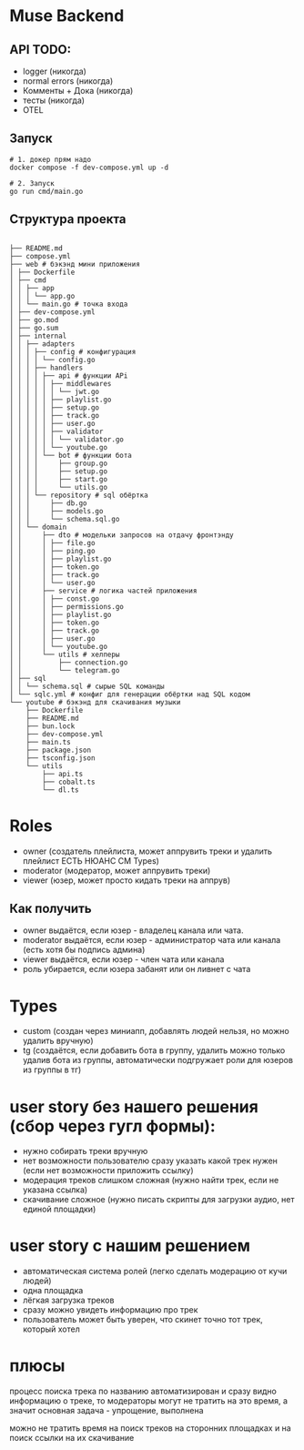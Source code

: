 # Muse Backend

## API TODO:
- logger (никогда)
- normal errors (никогда)
- Комменты + Дока (никогда)
- тесты (никогда)
- OTEL

## Запуск
```shell
# 1. докер прям надо
docker compose -f dev-compose.yml up -d

# 2. Запуск
go run cmd/main.go
```

## Структура проекта
```shell

├── README.md
├── compose.yml
├── web # бэкэнд мини приложения
│ ├── Dockerfile
│ ├── cmd
│ │ ├── app
│ │ │ └── app.go
│ │ └── main.go # точка входа
│ ├── dev-compose.yml
│ ├── go.mod
│ ├── go.sum
│ ├── internal
│ │ ├── adapters
│ │ │ ├── config # конфигурация
│ │ │ │ └── config.go
│ │ │ ├── handlers
│ │ │ │ ├── api # функции APi
│ │ │ │ │ ├── middlewares
│ │ │ │ │ │ └── jwt.go
│ │ │ │ │ ├── playlist.go
│ │ │ │ │ ├── setup.go
│ │ │ │ │ ├── track.go
│ │ │ │ │ ├── user.go
│ │ │ │ │ ├── validator
│ │ │ │ │ │ └── validator.go
│ │ │ │ │ └── youtube.go
│ │ │ │ └── bot # функции бота
│ │ │ │     ├── group.go
│ │ │ │     ├── setup.go
│ │ │ │     ├── start.go
│ │ │ │     └── utils.go
│ │ │ └── repository # sql обёртка
│ │ │     ├── db.go
│ │ │     ├── models.go
│ │ │     └── schema.sql.go
│ │ └── domain
│ │     ├── dto # модельки запросов на отдачу фронтэнду
│ │     │ ├── file.go
│ │     │ ├── ping.go
│ │     │ ├── playlist.go
│ │     │ ├── token.go
│ │     │ ├── track.go
│ │     │ └── user.go
│ │     ├── service # логика частей приложения
│ │     │ ├── const.go
│ │     │ ├── permissions.go
│ │     │ ├── playlist.go
│ │     │ ├── token.go
│ │     │ ├── track.go
│ │     │ ├── user.go
│ │     │ └── youtube.go
│ │     └── utils # хелперы
│ │         ├── connection.go
│ │         └── telegram.go
│ ├── sql
│ │ └── schema.sql # сырые SQL команды
│ └── sqlc.yml # конфиг для генерации обёртки над SQL кодом
└── youtube # бэкэнд для скачивания музыки
    ├── Dockerfile
    ├── README.md
    ├── bun.lock
    ├── dev-compose.yml
    ├── main.ts
    ├── package.json
    ├── tsconfig.json
    └── utils
        ├── api.ts
        ├── cobalt.ts
        └── dl.ts
```

# Roles
- owner (создатель плейлиста, может аппрувить треки и удалить плейлист ЕСТЬ НЮАНС СМ Types)
- moderator (модератор, может аппрувить треки)
- viewer (юзер, может просто кидать треки на аппрув)
## Как получить
- owner выдаётся, если юзер - владелец канала или чата.
- moderator выдаётся, если юзер - администратор чата или канала (есть хотя бы подпись админа)
- viewer выдаётся, если юзер - член чата или канала
- роль убирается, если юзера забанят или он ливнет с чата

# Types
- custom (создан через миниапп, добавлять людей нельзя, но можно удалить вручную)
- tg (создаётся, если добавить бота в группу, удалить можно только удалив бота из группы, автоматически подгружает роли для юзеров из группы в тг)

# user story без нашего решения (сбор через гугл формы):
- нужно собирать треки вручную
- нет возможности пользователю сразу указать какой трек нужен (если нет возможности приложить ссылку)
- модерация треков слишком сложная (нужно найти трек, если не указана ссылка)
- скачивание сложное (нужно писать скрипты для загрузки аудио, нет единой площадки)

# user story с нашим решением
- автоматическая система ролей (легко сделать модерацию от кучи людей)
- одна площадка
- лёгкая загрузка треков
- сразу можно увидеть информацию про трек
- пользователь может быть уверен, что скинет точно тот трек, который хотел

# плюсы
процесс поиска трека по названию автоматизирован и сразу видно информацию о треке, 
то модераторы могут не тратить на это время, а значит основная задача - упрощение, выполнена

можно не тратить время на поиск треков на сторонних площадках и на поиск ссылки на их скачивание